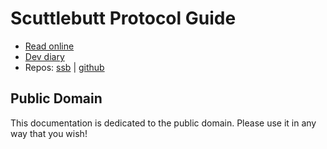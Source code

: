 # Scuttlebutt Protocol Guide
- [Read online](https://vltf.org/scuttlebuttprotocolguide)
- [Dev diary](https://vltf.org/scuttlebuttprotocolguide/diary.html)
- Repos: [ssb](ssb://%gghZe88ZC2N18Zz44cn0/PE12eEJ+vyzOj6CW1QG4Ds=.sha256) | [github](https://github.com/vtduncan/scuttlebutt-protocol-guide)

## Public Domain

This documentation is dedicated to the public domain. Please use it in any way that you wish!
